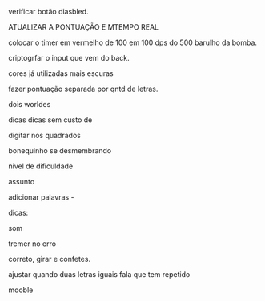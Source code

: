 verificar botão diasbled.

ATUALIZAR A PONTUAÇÃO E MTEMPO REAL

colocar o timer em vermelho de 100 em 100 dps do 500
barulho da bomba.

criptogrfar o input que vem do back.

cores já utilizadas mais escuras

fazer pontuação separada por qntd de letras.

dois worldes

dicas
dicas sem custo de

digitar nos quadrados


bonequinho se desmembrando

nivel de dificuldade

assunto

adicionar palavras - 

dicas:

som

tremer no erro

correto, girar e confetes.

ajustar quando duas letras iguais fala que tem repetido






mooble
